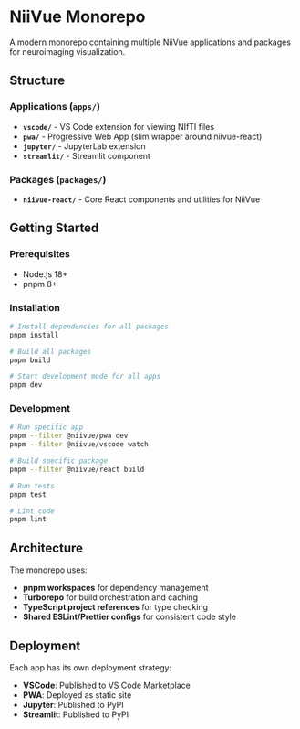 # NiiVue Monorepo

A modern monorepo containing multiple NiiVue applications and packages for neuroimaging visualization.

## Structure

### Applications (`apps/`)

- **`vscode/`** - VS Code extension for viewing NIfTI files
- **`pwa/`** - Progressive Web App (slim wrapper around niivue-react)
- **`jupyter/`** - JupyterLab extension
- **`streamlit/`** - Streamlit component

### Packages (`packages/`)

- **`niivue-react/`** - Core React components and utilities for NiiVue

## Getting Started

### Prerequisites

- Node.js 18+
- pnpm 8+

### Installation

```bash
# Install dependencies for all packages
pnpm install

# Build all packages
pnpm build

# Start development mode for all apps
pnpm dev
```

### Development

```bash
# Run specific app
pnpm --filter @niivue/pwa dev
pnpm --filter @niivue/vscode watch

# Build specific package
pnpm --filter @niivue/react build

# Run tests
pnpm test

# Lint code
pnpm lint
```

## Architecture

The monorepo uses:
- **pnpm workspaces** for dependency management
- **Turborepo** for build orchestration and caching
- **TypeScript project references** for type checking
- **Shared ESLint/Prettier configs** for consistent code style

## Deployment

Each app has its own deployment strategy:
- **VSCode**: Published to VS Code Marketplace
- **PWA**: Deployed as static site
- **Jupyter**: Published to PyPI
- **Streamlit**: Published to PyPI
